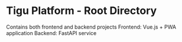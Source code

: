 # Tigu Platform - Root Directory
Contains both frontend and backend projects
Frontend: Vue.js + PWA application
Backend: FastAPI service
